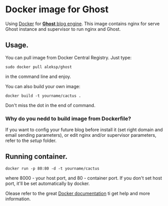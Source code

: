 Docker image for Ghost
======================

Using [Docker](http://docker.io) for [**Ghost** blog engine](https://ghost.org/). This image contains nginx for serve Ghost instance and supervisor to run nginx and Ghost. 

## Usage.

You can pull image from Docker Central Registry. Just type:

``sudo docker pull aleksp/ghost``

in the command line and enjoy.

You can also build your own image:

``docker build -t yourname/cactus .``

Don't miss the dot in the end of command. 

### Why do you nedd to build image from Dockerfile?

If you want to config your future blog before install it (set right domain and email sending parameters), 
or edit nginx and/or supervisor parameters, refer to the *setup* folder. 

## Running container.

``docker run -p 80:80 -d -t yourname/cactus``

where 8000 - your host port, and 80 - container port. If you don't set host port, it'll be set automatically by docker. 


Olease refer to the great [Docker documentation](http://docs.docker.io) ti get help and more information.

